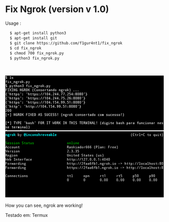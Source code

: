 Fix Ngrok (version v 1.0)
===============================

Usage :
      
      $ apt-get install python3
      $ apt-get install git
      $ git clone https://github.com/f1gur4nt1/fix_ngrok
      $ cd fix_ngrok
      $ chmod 700 fix_ngrok.py
      $ python3 fix_ngrok.py




<br>
<br>

<img src="screenshot1.png" width="888">


  
<img src="screenshot2.png" width="888">
    
How you can see, ngrok are working!

Testado em:
      Termux 
 

